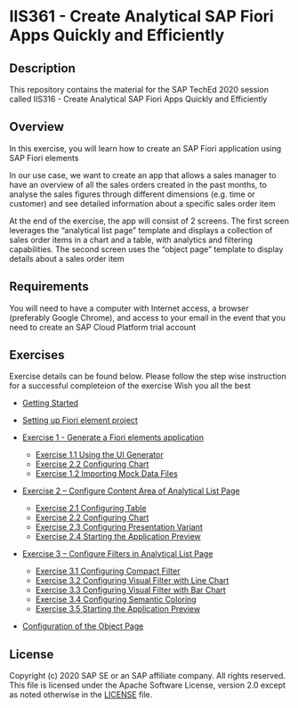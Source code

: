 # IIS361 - Create Analytical SAP Fiori Apps Quickly and Efficiently

## Description

This repository contains the material for the SAP TechEd 2020 session called IIS316 - Create Analytical SAP Fiori Apps Quickly and Efficiently  

## Overview

In this exercise, you will learn how to create an SAP Fiori application using SAP Fiori elements

In our use case, we want to create an app that allows a sales manager to have an overview of all the sales orders created in the past months, to analyse the sales figures through different dimensions (e.g. time or customer) and see detailed information about a specific sales order item

At the end of the exercise, the app will consist of 2 screens. The first screen leverages the “analytical list page” template and displays a collection of sales order items in a chart and a table, with analytics and filtering capabilities. The second screen uses the “object page” template to display details about a sales order item


## Requirements

You will need to have a computer with Internet access, a browser (preferably Google Chrome), and access to your email in the event that you need to create an SAP Cloud Platform trial account

## Exercises

Exercise details can be found below. Please follow the step wise instruction for a successful completeion of the exercise Wish you all the best

- [Getting Started](exercises/ex0/README.md)
- [Setting up Fiori element project](exercises/ex1/README.md)
- [Exercise 1 - Generate a Fiori elements application](exercises/ex1#exercise-1---generating-a-fiori-elements-app)
  - [Exercise 1.1 Using the UI Generator](exercises/ex1#exercise-11-using-the-ui-generator)
  - [Exercise 2.2 Configuring Chart](exercises/ex2#exercise-22-configuring-chart)
  - [Exercise 1.2 Importing Mock Data Files](exercises/ex1#exercise-12-importing-mock-data-files)
- [Exercise 2 – Configure Content Area of Analytical List Page](exercises/ex2/README.md#exercise-2---configure-content-area-in-analytical-list-page)
  - [Exercise 2.1 Configuring Table](exercises/ex2#exercise-21-configuring-table)
  - [Exercise 2.2 Configuring Chart](exercises/ex2#exercise-22-configuring-chart)
  - [Exercise 2.3 Configuring Presentation Variant](exercises/ex2#exercise-23-configuring-presentation-variant)
  - [Exercise 2.4 Starting the Application Preview](exercises/ex2#exercise-24-start-the-application-preview)
- [Exercise 3 – Configure Filters in Analytical List Page](exercises/ex3#exercise-3----configure-filters-in-analytical-list-page)
  - [Exercise 3.1 Configuring Compact Filter](exercises/ex3#exercise-31-configuring-compact-filter)
  - [Exercise 3.2 Configuring Visual Filter with Line Chart](exercises/ex3#exercise-32-configuring-visual-filter-with-line-chart)
  - [Exercise 3.3 Configuring Visual Filter with Bar Chart](exercises/ex3#exercise-33-configuring-visual-filter-with-bar-chart)
  - [Exercise 3.4 Configuring Semantic Coloring](exercises/ex3#exercise-34-configuring-semantic-coloring)
  - [Exercise 3.5 Starting the Application Preview](exercises/ex3#exercise-35-start-the-application-preview)

- [Configuration of the Object Page](exercises/ex4/README.md)

## License
Copyright (c) 2020 SAP SE or an SAP affiliate company. All rights reserved. This file is licensed under the Apache Software License, version 2.0 except as noted otherwise in the [LICENSE](LICENSES/Apache-2.0.txt) file.
